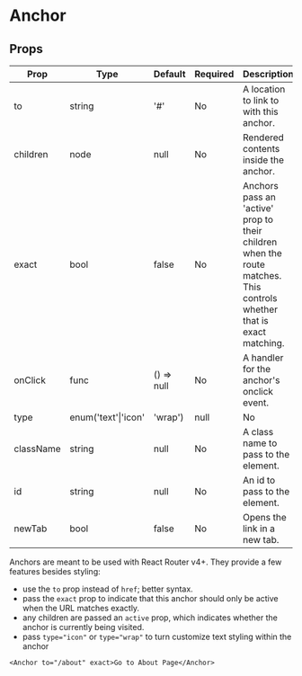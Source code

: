 Anchor
======


Props
-----

Prop                  | Type     | Default                   | Required | Description
--------------------- | -------- | ------------------------- | -------- | -----------
to|string|'#'|No|A location to link to with this anchor.
children|node|null|No|Rendered contents inside the anchor.
exact|bool|false|No|Anchors pass an 'active' prop to their children when the route matches. This controls whether that is exact matching.
onClick|func|() => null|No|A handler for the anchor's onclick event.
type|enum('text'\|'icon'|'wrap')|null|No|whether the contents should be treated as text (underlined), icon (has specific styling), or 'wrap' (no styling).
className|string|null|No|A class name to pass to the <a> element.
id|string|null|No|An id to pass to the <a> element.
newTab|bool|false|No|Opens the link in a new tab.

Anchors are meant to be used with React Router v4+. They provide a few features besides styling:

* use the `to` prop instead of `href`; better syntax.
* pass the `exact` prop to indicate that this anchor should only be active when the URL matches exactly.
* any children are passed an `active` prop, which indicates whether the anchor is currently being visited.
* pass `type="icon"` or `type="wrap"` to turn customize text styling within the anchor

```
<Anchor to="/about" exact>Go to About Page</Anchor>
```
